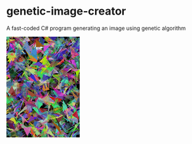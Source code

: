 # genetic-image-creator
A fast-coded C# program generating an image using genetic algorithm

![Alt text](https://github.com/jperchoc/genetic-image-creator/blob/master/ImageCreatorGenetic/monalisa2.gif)
